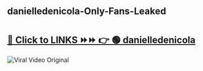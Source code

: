 
 ## danielledenicola-Only-Fans-Leaked

# <h2><a href="https://clipsfans.com/danielledenicola&ref=git">🔗 Click to LINKS ⏩⏩ 👉 🟢 danielledenicola </a></h2>

<a href="https://clipsfans.com/danielledenicola&ref=git" rel="nofollow" data-target="animated-image.originalLink"><img src="https://i.ibb.co.com/xMMVF88/686577567.gif" alt="Viral Video Original" style="max-width: 100%; display: inline-block;" data-target="animated-image.originalImage"></a>
